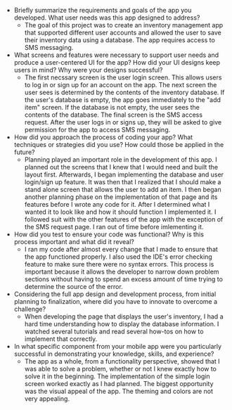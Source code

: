 * Briefly summarize the requirements and goals of the app you developed. What user needs was this app designed to address?
  * The goal of this project was to create an inventory management app that supported different user accounts and allowed the user to save their inventory data using a database. The app requires access to SMS messaging. 
* What screens and features were necessary to support user needs and produce a user-centered UI for the app? How did your UI designs keep users in mind? Why were your designs successful?
  * The first necssary screen is the user login screen. This allows users to log in or sign up for an account on the app. The next screen the user sees is determined by the contents of the inventory database. If the user's database is empty, the app goes immediately to the "add item" screen. If the database is not empty, the user sees the contents of the database. The final screen is the SMS access request. After the user logs in or signs up, they will be asked to give permission for the app to access SMS messaging. 
* How did you approach the process of coding your app? What techniques or strategies did you use? How could those be applied in the future?
  * Planning played an important role in the development of this app. I planned out the screens that I knew that I would need and built the layout first. Afterwards, I began implementing the database and user login/sign up feature. It was then that I realized that I should make a stand alone screen that allows the user to add an item. I then began another planning phase on the implementation of that page and its features before I wrote any code for it. After I determined what I wanted it to look like and how it should function I implemented it. I followed suit with the other features of the app with the exception of the SMS request page. I ran out of time before imlementing it.
* How did you test to ensure your code was functional? Why is this process important and what did it reveal?
  * I ran my code after almost every change that I made to ensure that the app functioned properly. I also used the IDE's error checking feature to make sure there were no syntax errors. This process is important because it allows the developer to narrow down problem sections without having to spend an excess amount of time trying to determine the source of the error. 
* Considering the full app design and development process, from initial planning to finalization, where did you have to innovate to overcome a challenge?
  * When developing the page that displays the user's inventory, I had a hard time understanding how to display the database information. I watched several tutorials and read several how-tos on how to implement that correctly. 
* In what specific component from your mobile app were you particularly successful in demonstrating your knowledge, skills, and experience?
  * The app as a whole, from a functionality perspective, showed that I was able to solve a problem, whether or not I knew exactly how to solve it in the beginning. The implementation of the simple login screen worked exactly as I had planned. The biggest opportunity was the visual appeal of the app. The theming and colors are not very appealing. 
